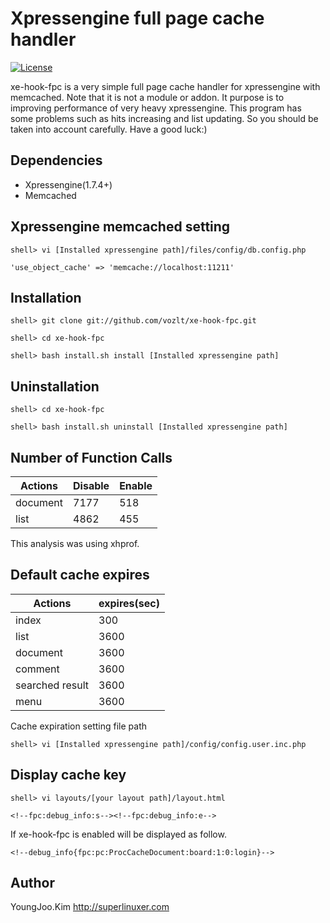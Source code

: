 Xpressengine full page cache handler
==========

[![License](http://img.shields.io/badge/license-GNU%20LGPL-brightgreen.svg)](http://www.gnu.org/licenses/gpl.html)

xe-hook-fpc is a very simple full page cache handler for xpressengine with memcached.
Note that it is not a module or addon.
It purpose is to improving performance of very heavy xpressengine.
This program has some problems such as hits increasing and list updating.
So you should be taken into account carefully.
Have a good luck:)

## Dependencies
* Xpressengine(1.7.4+)
* Memcached

## Xpressengine memcached setting

```
shell> vi [Installed xpressengine path]/files/config/db.config.php
```

```
'use_object_cache' => 'memcache://localhost:11211'
```

## Installation

```
shell> git clone git://github.com/vozlt/xe-hook-fpc.git
```

```
shell> cd xe-hook-fpc
```

```
shell> bash install.sh install [Installed xpressengine path]
```

## Uninstallation

```
shell> cd xe-hook-fpc
```

```
shell> bash install.sh uninstall [Installed xpressengine path]
```

## Number of Function Calls

| Actions           | Disable           | Enable            |
| ----------------- | ----------------- | ----------------- |
| document          | 7177              | 518               |
| list              | 4862              | 455               |

This analysis was using xhprof.

## Default cache expires

| Actions           | expires(sec)      |
| ----------------- | ----------------- |
| index             | 300               |
| list              | 3600              |
| document          | 3600              |
| comment           | 3600              |
| searched result   | 3600              |
| menu              | 3600              |

Cache expiration setting file path
```
shell> vi [Installed xpressengine path]/config/config.user.inc.php
````

## Display cache key

```
shell> vi layouts/[your layout path]/layout.html
```

```
<!--fpc:debug_info:s--><!--fpc:debug_info:e-->
```

If xe-hook-fpc is enabled will be displayed as follow.
```
<!--debug_info{fpc:pc:ProcCacheDocument:board:1:0:login}-->
```

## Author
YoungJoo.Kim <http://superlinuxer.com>
